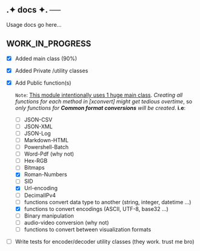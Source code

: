 ## .✦ docs ✦. ──

Usage docs go here...

## WORK_IN_PROGRESS

- [x] Added main class (90%)
- [x] Added Private /utility classes
- [x] Add Public function(s)

  `Note`: [This module intentionally uses 1 huge main class](). _Creating all
  functions for each method in [xconvert] might get tedious overtime_, so _only
  functions for **Common format conversions** will be created_. **i.e**:

  - [ ] JSON-CSV
  - [ ] JSON-XML
  - [ ] JSON-Log
  - [ ] Markdown-HTML
  - [ ] Powershell-Batch
  - [ ] Word-Pdf (why not)
  - [ ] Hex-RGB
  - [ ] Bitmaps
  - [x] Roman-Numbers
  - [ ] SID
  - [x] Url-encoding
  - [ ] DecimalIPv4
  - [ ] functions convert data type to another (string, integer, datetime ...)
  - [x] functions to convert encodings (ASCII, UTF-8, base32 ...)
  - [ ] Binary manipulation
  - [ ] audio-video conversion (why not)
  - [ ] functions to convert between visualization formats
- [ ] Write tests for encoder/decoder utility classes (they work. trust me bro)
